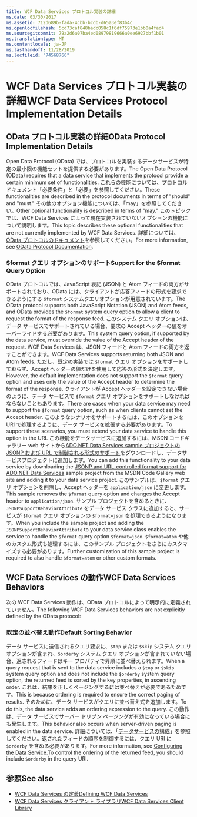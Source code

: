 ```yaml
---
title: WCF Data Services プロトコル実装の詳細
ms.date: 03/30/2017
ms.assetid: 712d689b-fada-4cbb-bcdb-d65a3ef83b4c
ms.openlocfilehash: 5cd73caf848badc058c1f6df75973e1bb0a4fad4
ms.sourcegitcommit: 79a2d6a07ba4ed08979819666a0ee6927bbf1b01
ms.translationtype: MT
ms.contentlocale: ja-JP
ms.lasthandoff: 11/28/2019
ms.locfileid: "74568766"
---
```

# <a name="wcf-data-services-protocol-implementation-details"></a><span data-ttu-id="a067e-102">WCF Data Services プロトコル実装の詳細</span><span class="sxs-lookup"><span data-stu-id="a067e-102">WCF Data Services Protocol Implementation Details</span></span>
## <a name="odata-protocol-implementation-details"></a><span data-ttu-id="a067e-103">OData プロトコル実装の詳細</span><span class="sxs-lookup"><span data-stu-id="a067e-103">OData Protocol Implementation Details</span></span>  
 <span data-ttu-id="a067e-104">Open Data Protocol (OData) では、プロトコルを実装するデータサービスが特定の最小限の機能セットを提供する必要があります。</span><span class="sxs-lookup"><span data-stu-id="a067e-104">The Open Data Protocol (OData) requires that a data service that implements the protocol provide a certain minimum set of functionalities.</span></span> <span data-ttu-id="a067e-105">これらの機能については、プロトコルドキュメント「必要条件」と「必要」を参照してください。</span><span class="sxs-lookup"><span data-stu-id="a067e-105">These functionalities are described in the protocol documents in terms of "should" and "must."</span></span> <span data-ttu-id="a067e-106">その他のオプション機能については、「may」を参照してください。</span><span class="sxs-lookup"><span data-stu-id="a067e-106">Other optional functionality is described in terms of "may."</span></span> <span data-ttu-id="a067e-107">このトピックでは、WCF Data Services によって現在実装されていないオプションの機能について説明します。</span><span class="sxs-lookup"><span data-stu-id="a067e-107">This topic describes these optional functionalities that are not currently implemented by WCF Data Services.</span></span> <span data-ttu-id="a067e-108">詳細については、 [OData プロトコルのドキュメント](https://go.microsoft.com/fwlink/?LinkID=184554)を参照してください。</span><span class="sxs-lookup"><span data-stu-id="a067e-108">For more information, see [OData Protocol Documentation](https://go.microsoft.com/fwlink/?LinkID=184554).</span></span>  
  
### <a name="support-for-the-format-query-option"></a><span data-ttu-id="a067e-109">$format クエリ オプションのサポート</span><span class="sxs-lookup"><span data-stu-id="a067e-109">Support for the $format Query Option</span></span>  
 <span data-ttu-id="a067e-110">OData プロトコルでは、JavaScript 表記 (JSON) と Atom フィードの両方がサポートされており、OData には、クライアントが応答フィードの形式を要求できるようにする `$format` システムクエリオプションが用意されています。</span><span class="sxs-lookup"><span data-stu-id="a067e-110">The OData protocol supports both JavaScript Notation (JSON) and Atom feeds, and OData provides the `$format` system query option to allow a client to request the format of the response feed.</span></span> <span data-ttu-id="a067e-111">このシステム クエリ オプションは、データ サービスでサポートされている場合、要求の Accept ヘッダーの値をオーバーライドする必要があります。</span><span class="sxs-lookup"><span data-stu-id="a067e-111">This system query option, if supported by the data service, must override the value of the Accept header of the request.</span></span> <span data-ttu-id="a067e-112">WCF Data Services は、JSON フィードと Atom フィードの両方を返すことができます。</span><span class="sxs-lookup"><span data-stu-id="a067e-112">WCF Data Services supports returning both JSON and Atom feeds.</span></span> <span data-ttu-id="a067e-113">ただし、既定の実装では `$format` クエリ オプションをサポートしておらず、Accept ヘッダーの値だけを使用して応答の形式を決定します。</span><span class="sxs-lookup"><span data-stu-id="a067e-113">However, the default implementation does not support the `$format` query option and uses only the value of the Accept header to determine the format of the response.</span></span> <span data-ttu-id="a067e-114">クライアントが Accept ヘッダーを設定できない場合のように、データ サービスで `$format` クエリ オプションをサポートしなければならないこともあります。</span><span class="sxs-lookup"><span data-stu-id="a067e-114">There are cases when your data service may need to support the `$format` query option, such as when clients cannot set the Accept header.</span></span> <span data-ttu-id="a067e-115">このようなシナリオをサポートするには、このオプションを URI で処理するように、データ サービスを拡張する必要があります。</span><span class="sxs-lookup"><span data-stu-id="a067e-115">To support these scenarios, you must extend your data service to handle this option in the URI.</span></span> <span data-ttu-id="a067e-116">この機能をデータサービスに追加するには、MSDN コードギャラリー web サイトから[ADO.NET Data Services sample プロジェクトの JSONP および URL で制御される形式のサポート](https://go.microsoft.com/fwlink/?LinkId=208228)をダウンロードし、データサービスプロジェクトに追加します。</span><span class="sxs-lookup"><span data-stu-id="a067e-116">You can add this functionality to your data service by downloading the [JSONP and URL-controlled format support for ADO.NET Data Services](https://go.microsoft.com/fwlink/?LinkId=208228) sample project from the MSDN Code Gallery web site and adding it to your data service project.</span></span> <span data-ttu-id="a067e-117">このサンプルは、`$format` クエリ オプションを削除し、Accept ヘッダーを `application/json` に変更します。</span><span class="sxs-lookup"><span data-stu-id="a067e-117">This sample removes the `$format` query option and changes the Accept header to `application/json`.</span></span> <span data-ttu-id="a067e-118">サンプル プロジェクトを含めるときに、`JSONPSupportBehaviorAttribute` をデータ サービス クラスに追加すると、サービスが `$format` クエリ オプションの `$format=json` を処理できるようになります。</span><span class="sxs-lookup"><span data-stu-id="a067e-118">When you include the sample project and adding the `JSONPSupportBehaviorAttribute` to your data service class enables the service to handle the `$format` query option `$format=json`.</span></span> <span data-ttu-id="a067e-119">`$format=atom` や他のカスタム形式も処理するには、このサンプル プロジェクトをさらにカスタマイズする必要があります。</span><span class="sxs-lookup"><span data-stu-id="a067e-119">Further customization of this sample project is required to also handle `$format=atom` or other custom formats.</span></span>  
  
## <a name="wcf-data-services-behaviors"></a><span data-ttu-id="a067e-120">WCF Data Services の動作</span><span class="sxs-lookup"><span data-stu-id="a067e-120">WCF Data Services Behaviors</span></span>  
 <span data-ttu-id="a067e-121">次の WCF Data Services 動作は、OData プロトコルによって明示的に定義されていません。</span><span class="sxs-lookup"><span data-stu-id="a067e-121">The following WCF Data Services behaviors are not explicitly defined by the OData protocol:</span></span>  
  
### <a name="default-sorting-behavior"></a><span data-ttu-id="a067e-122">既定の並べ替え動作</span><span class="sxs-lookup"><span data-stu-id="a067e-122">Default Sorting Behavior</span></span>  
 <span data-ttu-id="a067e-123">データ サービスに送信されるクエリ要求に、`$top` または `$skip` システム クエリ オプションが含まれ、`$orderby` システム クエリ オプションが含まれていない場合、返されるフィードはキー プロパティで昇順に並べ替えられます。</span><span class="sxs-lookup"><span data-stu-id="a067e-123">When a query request that is sent to the data service includes a `$top` or `$skip` system query option and does not include the `$orderby` system query option, the returned feed is sorted by the key properties, in ascending order.</span></span> <span data-ttu-id="a067e-124">これは、結果を正しくページングするには並べ替えが必要であるためです。</span><span class="sxs-lookup"><span data-stu-id="a067e-124">This is because ordering is required to ensure the correct paging of results.</span></span> <span data-ttu-id="a067e-125">そのために、データ サービスがクエリに並べ替え式を追加します。</span><span class="sxs-lookup"><span data-stu-id="a067e-125">To do this, the data service adds an ordering expression to the query.</span></span> <span data-ttu-id="a067e-126">この動作は、データ サービスでサーバー ドリブン ページングが有効になっている場合にも発生します。</span><span class="sxs-lookup"><span data-stu-id="a067e-126">This behavior also occurs when server-driven paging is enabled in the data service.</span></span> <span data-ttu-id="a067e-127">詳細については、「[データサービスの構成](configuring-the-data-service-wcf-data-services.md)」を参照してください。返されたフィードの順序を制御するには、クエリ URI に `$orderby` を含める必要があります。</span><span class="sxs-lookup"><span data-stu-id="a067e-127">For more information, see [Configuring the Data Service](configuring-the-data-service-wcf-data-services.md).To control the ordering of the returned feed, you should include `$orderby` in the query URI.</span></span>  
  
## <a name="see-also"></a><span data-ttu-id="a067e-128">参照</span><span class="sxs-lookup"><span data-stu-id="a067e-128">See also</span></span>

- [<span data-ttu-id="a067e-129">WCF Data Services の定義</span><span class="sxs-lookup"><span data-stu-id="a067e-129">Defining WCF Data Services</span></span>](defining-wcf-data-services.md)
- [<span data-ttu-id="a067e-130">WCF Data Services クライアント ライブラリ</span><span class="sxs-lookup"><span data-stu-id="a067e-130">WCF Data Services Client Library</span></span>](wcf-data-services-client-library.md)
